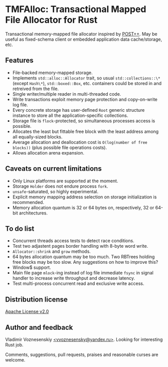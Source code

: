 # TMFAlloc: Transactional Mapped File Allocator for Rust

Transactional memory-mapped file allocator inspired by
[POST++](https://github.com/knizhnik/POST--). May be useful as fixed-schema
client or embedded application data cache/storage, etc.

## Features
 * File-backed memory-mapped storage.
 * Implements `std::alloc::Allocator` trait, so usual `std::collections::\*`
   (except `Hash\*`), `std::boxed::Box`, etc. containers could be stored in and
   retreived from the file.
 * Single writer/multiple reader in multi-threaded code.
 * Write transactions exploit memory page protection and copy-on-write log
   file.
 * Every concrete storage has user-defined `Root` generic structure instance to
   store all the application-specific collections.
 * Storage file is `flock`-protected, so simultaneous processes access is
   possible.
 * Allocates the least but fittable free block with the least address among
   all equally-sized blocks.
 * Average allocation and deallocation cost is `O(log(number of free blocks))`
   (plus possible file operations costs).
 * Allows allocation arena expansion.

## Caveats on current limitations
 * Only Linux platforms are supported at the moment.
 * Storage `Holder` does not endure process `fork`.
 * `unsafe`-saturated, so highly experimental.
 * Explicit memory mapping address selection on storage initialization is
   recommended.
 * Memory allocation quantum is 32 or 64 bytes on, respectively, 32 or 64-bit
   architectures.

## To do list
- Concurrent threads access tests to detect race conditions.
- Test two adjastent pages border handling with 8-byte word write.
- `Allocator::shrink` and `grow` methods.
- 64 bytes allocation quantum may be too much. Two RBTrees holding free blocks
    may be too slow. Any suggestions on how to improve this?
- Window$ support.
- Main file page `mlock`-ing instead of log file immediate `fsync` in signal
    handler to increase write throughput and decrease latency.
- Test multi-process concurrent read and exclusive write access.

## Distribution license
[Apache License v2.0](tmfalloc/blob?file=LICENSE-APACHE)

## Author and feedback

Vladimir Voznesenskiy [\<vvoznesensky@yandex.ru\>](
    mailto:vvoznesensky@yandex.ru). Looking for interesting Rust job.

Comments, suggestions, pull requests, praises and reasonable curses are welcome.

